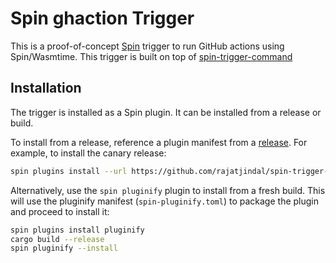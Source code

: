 # Spin ghaction Trigger

This is a proof-of-concept [Spin](https://github.com/fermyon/spin) trigger to run GitHub actions using Spin/Wasmtime. This trigger is built on top of [spin-trigger-command](https://github.com/fermyon/spin-trigger-command)

## Installation

The trigger is installed as a Spin plugin. It can be installed from a release or build.

To install from a release, reference a plugin manifest from a [release](https://github.com/fermyon/spin-trigger-ghaction/releases). For example, to install the canary release:

```sh
spin plugins install --url https://github.com/rajatjindal/spin-trigger-ghaction/releases/download/canary/trigger-ghaction.json
```

Alternatively, use the `spin pluginify` plugin to install from a fresh build. This will use the pluginify manifest (`spin-pluginify.toml`) to package the plugin and proceed to install it:

```sh
spin plugins install pluginify
cargo build --release
spin pluginify --install
```
